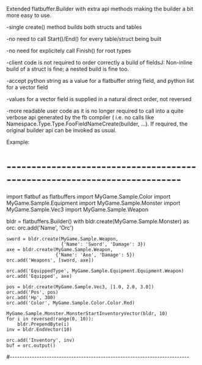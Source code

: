 
Extended flatbuffer.Builder with extra api methods making the builder a bit 
more easy to use.    

 -single create() method builds both structs and tables

  -no need to call Start()/End() for every table/struct being built

  -no need for explicitely call Finish() for root types

  -client code is not required to order correctly a build of fieldsJ: 
   Non-inline build of a struct is fine; a nested build is fine too.

  -accept python string as a value for a flatbuffer string field, and 
   python list for a vector field

  -values for a vector field is supplied in a natural direct order, not
   reversed

  -more readable user code as it is no longer required to call into a 
   quite verbose api generated by the fb compiler ( i.e. no calls like 
   Namespace.Type.Type.FooFieldNameCreate(builder, ...). If required, 
   the original builder api can be invoked as usual.

Example:

# -------------------------------------------------------------------------

import flatbuf as flatbuffers
import MyGame.Sample.Color
import MyGame.Sample.Equipment
import MyGame.Sample.Monster
import MyGame.Sample.Vec3
import MyGame.Sample.Weapon


bldr = flatbuffers.Builder()
with bldr.create(MyGame.Sample.Monster) as orc:
    orc.add('Name', 'Orc')

    sword = bldr.create(MyGame.Sample.Weapon,
                        {'Name': 'Sword', 'Damage': 3})
    axe = bldr.create(MyGame.Sample.Weapon,
                      {'Name': 'Axe', 'Damage': 5})
    orc.add('Weapons', [sword, axe])

    orc.add('EquippedType', MyGame.Sample.Equipment.Equipment.Weapon)
    orc.add('Equipped', axe)

    pos = bldr.create(MyGame.Sample.Vec3, [1.0, 2.0, 3.0])
    orc.add('Pos', pos)
    orc.add('Hp', 300)
    orc.add('Color', MyGame.Sample.Color.Color.Red)

    MyGame.Sample.Monster.MonsterStartInventoryVector(bldr, 10)
    for i in reversed(range(0, 10)):
        bldr.PrependByte(i)
    inv = bldr.EndVector(10)

    orc.add('Inventory', inv)
    buf = orc.output()
#-------------------------------------------------------------------------

